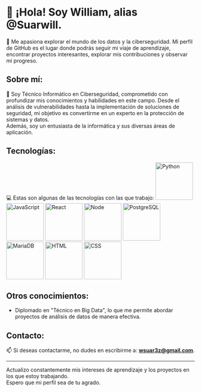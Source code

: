 # 👋 ¡Hola! Soy William, alias @Suarwill.

👀 Me apasiona explorar el mundo de los datos y la ciberseguridad. Mi perfil de GitHub es el lugar donde podrás seguir mi viaje de aprendizaje, encontrar proyectos interesantes, explorar mis contribuciones y observar mi progreso.

## Sobre mí:
🌱 Soy Técnico Informático en Ciberseguridad, comprometido con profundizar mis conocimientos y habilidades en este campo. Desde el análisis de vulnerabilidades hasta la implementación de soluciones de seguridad, mi objetivo es convertirme en un experto en la protección de sistemas y datos.  
Además, soy un entusiasta de la informática y sus diversas áreas de aplicación.

## Tecnologías:
💻 Estas son algunas de las tecnologías con las que trabajo:
    <img src="https://cdn-icons-png.flaticon.com/128/919/919852.png"    alt="Python" width="100" height="100"> 
<img src="https://cdn-icons-png.flaticon.com/128/5968/5968292.png"  alt="JavaScript" width="100" height="100"> 
    <img src="https://cdn-icons-png.flaticon.com/128/1183/1183672.png"  alt="React" width="100" height="100"> 
<img src="https://cdn-icons-png.flaticon.com/128/919/919825.png"    alt="Node" width="100" height="100"> 
    <img src="https://cdn-icons-png.flaticon.com/128/5968/5968342.png"  alt="PostgreSQL" width="100" height="100"> 
<img src="https://mariadb.com/wp-content/uploads/2019/11/mariadb-logo-vert_blue-transparent-300x245.png"  alt="MariaDB" width="100" height="100">
    <img src="https://cdn-icons-png.flaticon.com/128/5968/5968267.png"  alt="HTML" width="100" height="100"> 
    <img src="https://cdn-icons-png.flaticon.com/128/919/919826.png"  alt="CSS" width="100" height="100"> 

## Otros conocimientos:
- Diplomado en "Técnico en Big Data", lo que me permite abordar proyectos de análisis de datos de manera efectiva.

## Contacto:
📫 Si deseas contactarme, no dudes en escribirme a: 
**wsuar3z@gmail.com**.

---

Actualizo constantemente mis intereses de aprendizaje y los proyectos en los que estoy trabajando.  
Espero que mi perfil sea de tu agrado.

<!---
Este es un repositorio especial, el cual contiene mi perfil principal.
--->
